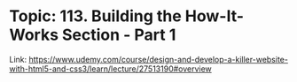 # Topic: 113. Building the How-It-Works Section - Part 1
Link: https://www.udemy.com/course/design-and-develop-a-killer-website-with-html5-and-css3/learn/lecture/27513190#overview







